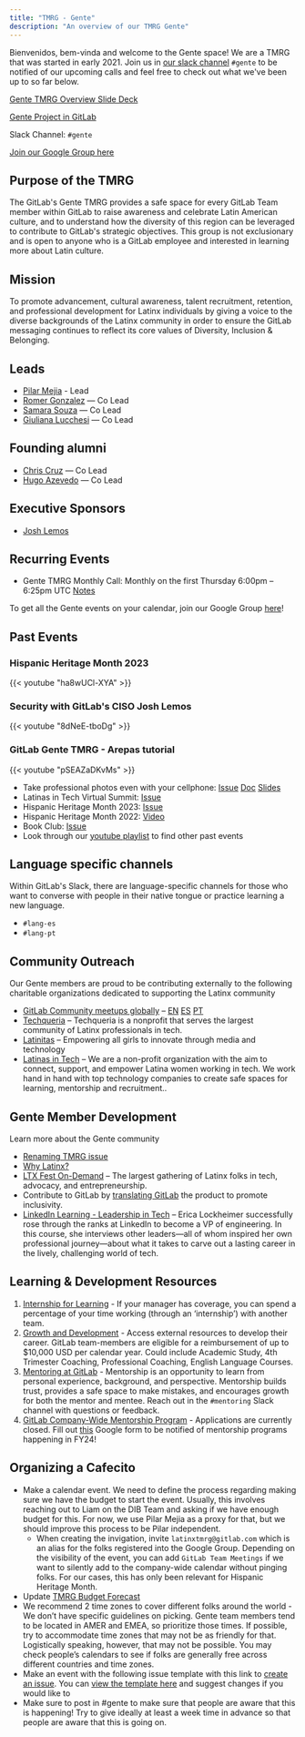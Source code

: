 ```yaml
---
title: "TMRG - Gente"
description: "An overview of our TMRG Gente"
---
```


Bienvenidos, bem-vinda and welcome to the Gente space! We are a TMRG that was started in early 2021. Join us in [our slack channel](https://gitlab.slack.com/archives/C01JL1MGGV9) `#gente` to be notified of our upcoming calls and feel free to check out what we've been up to so far below.

[Gente TMRG Overview Slide Deck](https://docs.google.com/presentation/d/1eQIv4Km0bd9ciuJ-hjmuPSRo1TZxH1f7FcUfau7xQB4/edit#slide=id.gb5fc211329_1_0)

[Gente Project in GitLab](https://gitlab.com/gitlab-com/gente-tmrg)

Slack Channel: `#gente`

[Join our Google Group here](https://groups.google.com/a/gitlab.com/g/latinxtmrg)

## Purpose of the TMRG

The GitLab's Gente TMRG provides a safe space for every GitLab Team member within GitLab to raise awareness and celebrate Latin American culture, and to understand how the diversity of this region can be leveraged to contribute to GitLab's strategic objectives. This group is not exclusionary and is open to anyone who is a GitLab employee and interested in learning more about Latin culture.

## Mission

To promote advancement, cultural awareness, talent recruitment, retention, and professional development for Latinx individuals by giving a voice to the diverse backgrounds of the Latinx community in order to ensure the GitLab messaging continues to reflect its core values of Diversity, Inclusion & Belonging.

## Leads

- [Pilar Mejia](https://gitlab.com/pmejia) - Lead
- [Romer Gonzalez](https://gitlab.com/romerg) — Co Lead
- [Samara Souza](https://gitlab.com/samarasouza) — Co Lead
- [Giuliana Lucchesi](https://gitlab.com/glucchesi) — Co Lead

## Founding alumni

- [Chris Cruz](https://www.linkedin.com/in/christopherjcruz) — Co Lead
- [Hugo Azevedo](https://gitlab.com/hugoazevedo) — Co Lead

## Executive Sponsors

- [Josh Lemos](https://gitlab.com/joshlemos)

## Recurring Events

- Gente TMRG Monthly Call: Monthly on the first Thursday 6:00pm – 6:25pm UTC [Notes](https://docs.google.com/document/d/12dYSDjiVvFt-c6UO9y350pFbrrK5Iq2o/edit)

To get all the Gente events on your calendar, join our Google Group [here](https://groups.google.com/a/gitlab.com/g/latinxtmrg)!

## Past Events

### Hispanic Heritage Month 2023

{{< youtube "ha8wUCl-XYA" >}}

### Security with GitLab's CISO Josh Lemos

{{< youtube "8dNeE-tboDg" >}}

### GitLab Gente TMRG - Arepas tutorial

{{< youtube "pSEAZaDKvMs" >}}

- Take professional photos even with your cellphone: [Issue](https://gitlab.com/gitlab-com/latinx-tmrg/-/issues/78) [Doc](https://docs.google.com/document/d/14_n0B8Wwk7IMfSO_JLNFEC_ytsEWRWikA0G9Pa8YTyg/edit) [Slides](https://drive.google.com/file/d/1I3bkWFpEAQPPEZMMulolnVypORIJFatl/view)
- Latinas in Tech Virtual Summit: [Issue](https://gitlab.com/gitlab-com/latinx-tmrg/-/issues/79)
- Hispanic Heritage Month 2023: [Issue](https://gitlab.com/gitlab-com/latinx-tmrg/-/issues/86)
- Hispanic Heritage Month 2022: [Video](https://youtu.be/PLT2KtXZQ8o?si=8JeS-n6SUCaThRWH)
- Book Club: [Issue](https://gitlab.com/gitlab-com/latinx-tmrg/-/issues/19)
- Look through our [youtube playlist](https://www.youtube.com/playlist?list=PL05JrBw4t0KoBIq6-SQisbcfZKaxxkK8r) to find other past events

## Language specific channels

Within GitLab's Slack, there are language-specific channels for those who want to converse with people in their native tongue or practice learning a new language.

- `#lang-es`
- `#lang-pt`

## Community Outreach

Our Gente members are proud to be contributing externally to the following charitable organizations dedicated to supporting the Latinx community

- [GitLab Community meetups globally](https://www.meetup.com/pro/gitlab/) – [EN](https://www.meetup.com/pro/gitlab/) [ES](https://www.meetup.com/es/pro/gitlab/) [PT](https://www.meetup.com/pt-BR/pro/gitlab/)
- [Techqueria](https://techqueria.org/) – Techqueria is a nonprofit that serves the largest community of Latinx professionals in tech.
- [Latinitas](https://latinitasmagazine.org/) – Empowering all girls to innovate through media and technology
- [Latinas in Tech](https://latinasintech.org/) – We are a non-profit organization with the aim to connect, support, and empower Latina women working in tech. We work hand in hand with top technology companies to create safe spaces for learning, mentorship and recruitment..

## Gente Member Development

Learn more about the Gente community

- [Renaming TMRG issue](https://gitlab.com/gitlab-com/latinx-tmrg/-/issues/40)
- [Why Latinx?](https://www.merriam-webster.com/wordplay/word-history-latinx)
- [LTX Fest On-Demand](https://my.ltxconnect.org/ltx-fest-on-demand/) – The largest gathering of Latinx folks in tech, advocacy, and entrepreneurship.
- Contribute to GitLab by [translating GitLab](https://translate.gitlab.com/) the product to promote inclusivity.
- [LinkedIn Learning - Leadership in Tech](https://www.linkedin.com/learning/leadership-in-tech) – Erica Lockheimer successfully rose through the ranks at LinkedIn to become a VP of engineering. In this course, she interviews other leaders—all of whom inspired her own professional journey—about what it takes to carve out a lasting career in the lively, challenging world of tech.

## Learning & Development Resources

1. [Internship for Learning](/handbook/people-group/learning-and-development/internship-for-learning/) - If your manager has coverage, you can spend a percentage of your time working (through an ‘internship’) with another team.
2. [Growth and Development](/handbook/people-group/learning-and-development/growth-and-development/) - Access external resources to develop their career. GitLab team-members are eligible for a reimbursement of up to $10,000 USD per calendar year. Could include Academic Study, 4th Trimester Coaching, Professional Coaching, English Language Courses.
3. [Mentoring at GitLab](/handbook/people-group/learning-and-development/mentor/) - Mentorship is an opportunity to learn from personal experience, background, and perspective. Mentorship builds trust, provides a safe space to make mistakes, and encourages growth for both the mentor and mentee. Reach out in the `#mentoring` Slack channel with questions or feedback.
4. [GitLab Company-Wide Mentorship Program](/handbook/people-group/learning-and-development/mentor/company-program/) - Applications are currently closed. Fill out [this](https://docs.google.com/forms/d/e/1FAIpQLSf5yUA-H0RSeQSA8gj3_2mcdzZJkKLCsU-be-Ygdw5KfCSVLw/viewform) Google form to be notified of mentorship programs happening in FY24!

## Organizing a Cafecito 

- Make a calendar event. We need to define the process regarding making sure we have the budget to start the event. Usually, this involves reaching out to Liam on the DIB Team and asking if we have enough budget for this. For now, we use Pilar Mejia as a proxy for that, but we should improve this process to be Pilar independent. 
  - When creating the invigation, invite `latinxtmrg@gitlab.com` which is an alias for the folks registered into the Google Group. Depending on the visibility of the event, you can add `GitLab Team Meetings` if we want to silently add to the company-wide calendar without pinging folks. For our cases, this has only been relevant for Hispanic Heritage Month.  
- Update [TMRG Budget Forecast](https://docs.google.com/spreadsheets/d/1-BZrH1KsRBYl9r0EYEy6VXlKyvGGf585mwoj9Vz5rgA/edit?gid=1940877369#gid=1940877369)
- We recommend 2 time zones to cover different folks around the world - We don’t have specific guidelines on picking. Gente team members tend to be located in AMER and EMEA, so prioritize those times. If possible, try to accommodate time zones that may not be as friendly for that. Logistically speaking, however, that may not be possible.  You may check people’s calendars to see if folks are generally free across different countries and time zones. 
- Make an event with the following issue template with this link to [create an issue](https://gitlab.com/gitlab-com/gente-tmrg/-/issues/new?issuable_template=event-cafecito&issue[title]=New%20Cafecito%20Event). You can [view the template here](https://gitlab.com/gitlab-com/gente-tmrg/-/blob/master/.gitlab/issue_templates/event-cafecito.md?ref_type=heads) and suggest changes if you would like to
- Make sure to post in #gente to make sure that people are aware that this is happening! Try to give ideally at least a week time in advance so that people are aware that this is going on.
